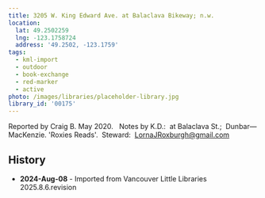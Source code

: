 ```yaml
---
title: 3205 W. King Edward Ave. at Balaclava Bikeway; n.w.
location:
  lat: 49.2502259
  lng: -123.1758724
  address: '49.2502, -123.1759'
tags:
  - kml-import
  - outdoor
  - book-exchange
  - red-marker
  - active
photo: /images/libraries/placeholder-library.jpg
library_id: '00175'
---
```

Reported by Craig B. May 2020.  
Notes by K.D.:  at Balaclava St.; 
Dunbar—MacKenzie.
'Roxies Reads'.  Steward:  LornaJRoxburgh@gmail.com

## History
- **2024-Aug-08** - Imported from Vancouver Little Libraries 2025.8.6.revision
